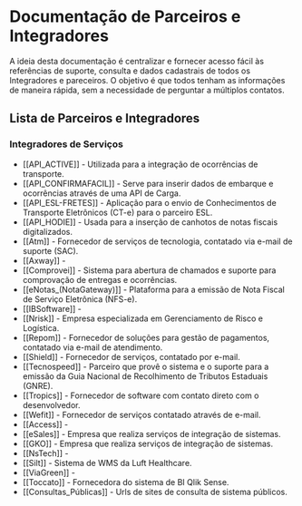 # Documentação de Parceiros e Integradores

A ideia desta documentação é centralizar e fornecer acesso fácil às referências de suporte, consulta e dados cadastrais de todos os Integradores e pareceiros. O objetivo é que todos tenham as informações de maneira rápida, sem a necessidade de perguntar a múltiplos contatos.

## Lista de Parceiros e Integradores

### Integradores de Serviços
* [[API_ACTIVE]] - Utilizada para a integração de ocorrências de transporte.
* [[API_CONFIRMAFACIL]] - Serve para inserir dados de embarque e ocorrências através de uma API de Carga.
* [[API_ESL-FRETES]] - Aplicação para o envio de Conhecimentos de Transporte Eletrônicos (CT-e) para o parceiro ESL.
* [[API_HODIE]] - Usada para a inserção de canhotos de notas fiscais digitalizados.
* [[Atm]] - Fornecedor de serviços de tecnologia, contatado via e-mail de suporte (SAC).
* [[Axway]] - 
* [[Comprovei]] - Sistema para abertura de chamados e suporte para comprovação de entregas e ocorrências.
* [[eNotas_(NotaGateway)]] - Plataforma para a emissão de Nota Fiscal de Serviço Eletrônica (NFS-e).
* [[IBSoftware]] -
* [[Nrisk]] - Empresa especializada em Gerenciamento de Risco e Logística.
* [[Repom]] - Fornecedor de soluções para gestão de pagamentos, contatado via e-mail de atendimento.
* [[Shield]] - Fornecedor de serviços, contatado por e-mail.
* [[Tecnospeed]] - Parceiro que provê o sistema e o suporte para a emissão da Guia Nacional de Recolhimento de Tributos Estaduais (GNRE).
* [[Tropics]] - Fornecedor de software com contato direto com o desenvolvedor.
* [[Wefit]] - Fornecedor de serviços contatado através de e-mail.
* [[Access]] - 
* [[eSales]] - Empresa que realiza serviços de integração de sistemas.
* [[GKO]] - Empresa que realiza serviços de integração de sistemas.
* [[NsTech]] - 
* [[Silt]] - Sistema de WMS da Luft Healthcare.
* [[ViaGreen]] - 
* [[Toccato]] - Fornecedora  do sistema de BI Qlik Sense.
* [[Consultas_Públicas]] - Urls de sites de consulta de sistema públicos.
